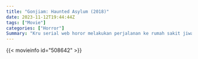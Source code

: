 ```yaml
---
title: "Gonjiam: Haunted Asylum (2018)"
date: 2023-11-12T19:44:44Z
tags: ["Movie"]
categories: ["Horror"]
Summary: "Kru serial web horor melakukan perjalanan ke rumah sakit jiwa yang ditinggalkan untuk siaran langsung. Ia segera menemui lebih dari yang diperkirakan saat ia bergerak lebih jauh ke dalam bangunan tua yang mengerikan itu."
---
```


<mux-player stream-type="on-demand"
src="https://kp3d-my.sharepoint.com/personal/ryoo_kp3d_onmicrosoft_com/_layouts/15/download.aspx?share=EV6qPfZbjcVBpkgUNogkF9IBOzwB5IlRjaoRWVk3eWTG5A" prefer-playback="mse" controls>

</mux-player>


{{< movieinfo id="508642" >}}

<script src="https://cdn.jsdelivr.net/npm/@mux/mux-player"></script>

 <script type="application/ld+json ">
{
"@context": "https://schema.org/",
"@type": "VideoObject",
"name": "Gonjiam: Haunted Asylum (2018)",
"contentUrl": "https://stream.mux.com/FI96L8oDuPStNs1Ztmx01cS6ayw6mbuBs02R02wEATn3S4.m3u8",
"thumbnailUrl": "https://www.themoviedb.org/t/p/original/plccjOXLbz0NEz5yPCjH1Ewa0lu.jpg?width=314&fit_mode=preserve&time=25",
"uploadDate": "2023-11-12T19:44:44Z",
}

</script>